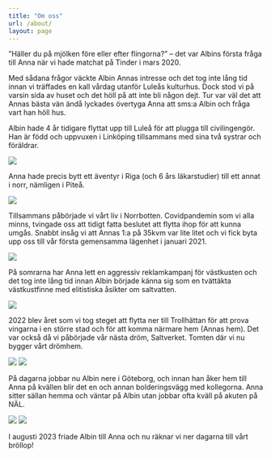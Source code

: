 ```yaml
---
title: "Om oss"
url: /about/
layout: page
---
```


”Häller du på mjölken före eller efter flingorna?” – det var Albins första fråga till Anna när vi
hade matchat på Tinder i mars 2020.

Med sådana frågor väckte Albin Annas intresse och det
tog inte lång tid innan vi träffades en kall vårdag utanför Luleås kulturhus. Dock stod vi på
varsin sida av huset och det höll på att inte bli någon dejt. Tur var väl det att Annas bästa vän
ändå lyckades övertyga Anna att sms:a Albin och fråga vart han höll hus.

Albin hade 4 år tidigare flyttat upp till Luleå för att plugga till civilingengör. Han är född och
uppvuxen i Linköping tillsammans med sina två systrar och föräldrar.

<img src="../img/covidexamen.jpg" class="img-fluid">

Anna hade precis bytt ett äventyr i Riga (och 6 års läkarstudier) till ett annat i norr,
nämligen i Piteå.

<img src="../img/annaExamen.jpg" class="img-fluid">

Tillsammans påbörjade vi vårt liv i Norrbotten. Covidpandemin som vi alla minns, tvingade
oss att tidigt fatta beslutet att flytta ihop för att kunna umgås. Snabbt insåg vi att Annas 1:a
på 35kvm var lite litet och vi fick byta upp oss till vår första gemensamma lägenhet i januari
2021.

<img src="../img/vanligdag.jpg" class="img-fluid">

På somrarna har Anna lett en aggressiv reklamkampanj för västkusten och det tog inte
lång tid innan Albin började känna sig som en tvättäkta västkustfinne med elitistiska
åsikter om saltvatten.

<img src="../img/stranden.jpg" class="img-fluid">

2022 blev året som vi tog steget att flytta ner till Trollhättan för att prova vingarna i en större
stad och för att komma närmare hem (Annas hem).
Det var också då vi påbörjade vår nästa dröm, Saltverket. Tomten där vi nu bygger vårt
drömhem.

<img src="../img/soptippen.jpg" class="img-fluid">
<img src="../img/trollhättan.jpg" class="img-fluid">

På dagarna jobbar nu Albin nere i Göteborg, och innan han åker hem till Anna på kvällen blir
det en och annan bolderingsvägg med kollegorna. Anna sitter sällan hemma och väntar
på Albin utan jobbar ofta kväll på akuten på NÄL.

<img src="../img/Bouldering.jpg " class="img-fluid">
<img src="../img/drAnna.jpg" class="img-fluid">

I augusti 2023 friade Albin till Anna och nu räknar vi ner dagarna till vårt bröllop!